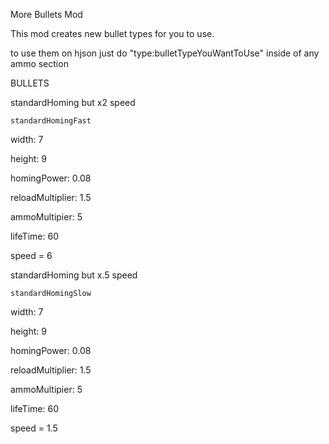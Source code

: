 More Bullets Mod

This mod creates new bullet types for you to use.

to use them on hjson just do "type:bulletTypeYouWantToUse" inside of any ammo section

BULLETS

standardHoming but x2 speed

    standardHomingFast

width: 7

height: 9

homingPower: 0.08

reloadMultiplier: 1.5

ammoMultipier: 5

lifeTime: 60

speed = 6
       
standardHoming but x.5 speed

    standardHomingSlow

width: 7

height: 9

homingPower: 0.08

reloadMultiplier: 1.5

ammoMultipier: 5

lifeTime: 60

speed = 1.5
